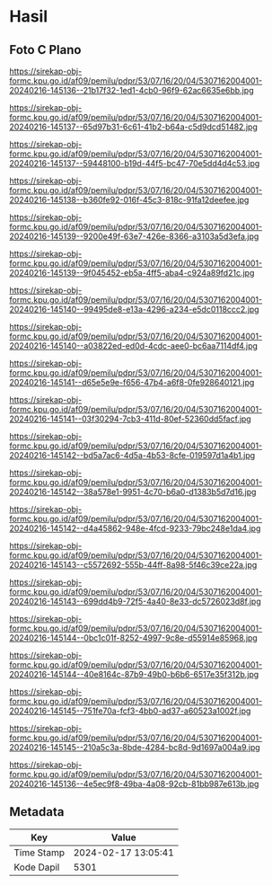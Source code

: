# Hasil

## Foto C Plano

https://sirekap-obj-formc.kpu.go.id/af09/pemilu/pdpr/53/07/16/20/04/5307162004001-20240216-145136--21b17f32-1ed1-4cb0-96f9-62ac6635e6bb.jpg

https://sirekap-obj-formc.kpu.go.id/af09/pemilu/pdpr/53/07/16/20/04/5307162004001-20240216-145137--65d97b31-6c61-41b2-b64a-c5d9dcd51482.jpg

https://sirekap-obj-formc.kpu.go.id/af09/pemilu/pdpr/53/07/16/20/04/5307162004001-20240216-145137--59448100-b19d-44f5-bc47-70e5dd4d4c53.jpg

https://sirekap-obj-formc.kpu.go.id/af09/pemilu/pdpr/53/07/16/20/04/5307162004001-20240216-145138--b360fe92-016f-45c3-818c-91fa12deefee.jpg

https://sirekap-obj-formc.kpu.go.id/af09/pemilu/pdpr/53/07/16/20/04/5307162004001-20240216-145139--9200e49f-63e7-426e-8366-a3103a5d3efa.jpg

https://sirekap-obj-formc.kpu.go.id/af09/pemilu/pdpr/53/07/16/20/04/5307162004001-20240216-145139--9f045452-eb5a-4ff5-aba4-c924a89fd21c.jpg

https://sirekap-obj-formc.kpu.go.id/af09/pemilu/pdpr/53/07/16/20/04/5307162004001-20240216-145140--99495de8-e13a-4296-a234-e5dc0118ccc2.jpg

https://sirekap-obj-formc.kpu.go.id/af09/pemilu/pdpr/53/07/16/20/04/5307162004001-20240216-145140--a03822ed-ed0d-4cdc-aee0-bc6aa7114df4.jpg

https://sirekap-obj-formc.kpu.go.id/af09/pemilu/pdpr/53/07/16/20/04/5307162004001-20240216-145141--d65e5e9e-f656-47b4-a6f8-0fe928640121.jpg

https://sirekap-obj-formc.kpu.go.id/af09/pemilu/pdpr/53/07/16/20/04/5307162004001-20240216-145141--03f30294-7cb3-411d-80ef-52360dd5facf.jpg

https://sirekap-obj-formc.kpu.go.id/af09/pemilu/pdpr/53/07/16/20/04/5307162004001-20240216-145142--bd5a7ac6-4d5a-4b53-8cfe-019597d1a4b1.jpg

https://sirekap-obj-formc.kpu.go.id/af09/pemilu/pdpr/53/07/16/20/04/5307162004001-20240216-145142--38a578e1-9951-4c70-b6a0-d1383b5d7d16.jpg

https://sirekap-obj-formc.kpu.go.id/af09/pemilu/pdpr/53/07/16/20/04/5307162004001-20240216-145142--d4a45862-948e-4fcd-9233-79bc248e1da4.jpg

https://sirekap-obj-formc.kpu.go.id/af09/pemilu/pdpr/53/07/16/20/04/5307162004001-20240216-145143--c5572692-555b-44ff-8a98-5f46c39ce22a.jpg

https://sirekap-obj-formc.kpu.go.id/af09/pemilu/pdpr/53/07/16/20/04/5307162004001-20240216-145143--699dd4b9-72f5-4a40-8e33-dc5726023d8f.jpg

https://sirekap-obj-formc.kpu.go.id/af09/pemilu/pdpr/53/07/16/20/04/5307162004001-20240216-145144--0bc1c01f-8252-4997-9c8e-d55914e85968.jpg

https://sirekap-obj-formc.kpu.go.id/af09/pemilu/pdpr/53/07/16/20/04/5307162004001-20240216-145144--40e8164c-87b9-49b0-b6b6-6517e35f312b.jpg

https://sirekap-obj-formc.kpu.go.id/af09/pemilu/pdpr/53/07/16/20/04/5307162004001-20240216-145145--751fe70a-fcf3-4bb0-ad37-a60523a1002f.jpg

https://sirekap-obj-formc.kpu.go.id/af09/pemilu/pdpr/53/07/16/20/04/5307162004001-20240216-145145--210a5c3a-8bde-4284-bc8d-9d1697a004a9.jpg

https://sirekap-obj-formc.kpu.go.id/af09/pemilu/pdpr/53/07/16/20/04/5307162004001-20240216-145136--4e5ec9f8-49ba-4a08-92cb-81bb987e613b.jpg


## Metadata

| Key        | Value               |
| ---------- | ------------------- |
| Time Stamp | 2024-02-17 13:05:41 |
| Kode Dapil | 5301                |



